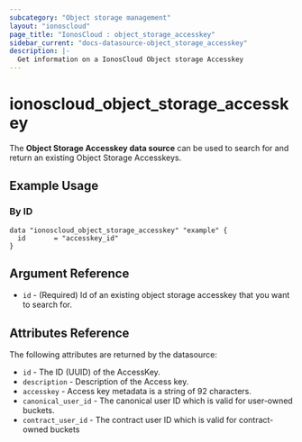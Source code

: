```yaml
---
subcategory: "Object storage management"
layout: "ionoscloud"
page_title: "IonosCloud : object_storage_accesskey"
sidebar_current: "docs-datasource-object_storage_accesskey"
description: |-
  Get information on a IonosCloud Object storage Accesskey
---
```


# ionoscloud_object_storage_accesskey

The **Object Storage Accesskey data source** can be used to search for and return an existing Object Storage Accesskeys.

## Example Usage

### By ID 
```hcl
data "ionoscloud_object_storage_accesskey" "example" {
  id       = "accesskey_id"
}
```

## Argument Reference

 * `id` - (Required) Id of an existing object storage accesskey that you want to search for.

## Attributes Reference

The following attributes are returned by the datasource:

- `id` - The ID (UUID) of the AccessKey.
- `description` - Description of the Access key.
- `accesskey` - Access key metadata is a string of 92 characters.
- `canonical_user_id` - The canonical user ID which is valid for user-owned buckets.
- `contract_user_id` - The contract user ID which is valid for contract-owned buckets
